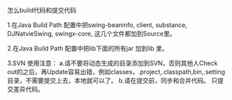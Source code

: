 怎么build代码和提交代码

1.在Java Build Path 配置中把swing-beaninfo, client, substance, DJNatvieSwing, swingx-core, 这几个文件都加到Source里。

2.在Java Build Path 配置中把lib下面的所有jar 加到lib 里。

3.SVN 使用注意：
a.请不要将动态生成的目录添加到SVN，否则其他人Check out的之后，再Update容易出错，例如classes，.project,.classpath,bin,.setting目录，不需要提交上去，本地就可以了。
b.请在提交前，同步和合并代码。 只提交差异代码。